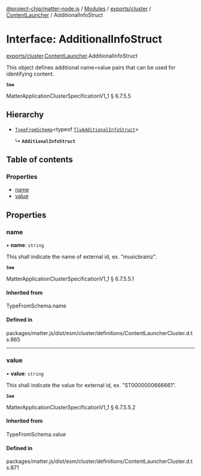 [@project-chip/matter-node.js](../README.md) / [Modules](../modules.md) / [exports/cluster](../modules/exports_cluster.md) / [ContentLauncher](../modules/exports_cluster.ContentLauncher.md) / AdditionalInfoStruct

# Interface: AdditionalInfoStruct

[exports/cluster](../modules/exports_cluster.md).[ContentLauncher](../modules/exports_cluster.ContentLauncher.md).AdditionalInfoStruct

This object defines additional name=value pairs that can be used for identifying content.

**`See`**

MatterApplicationClusterSpecificationV1_1 § 6.7.5.5

## Hierarchy

- [`TypeFromSchema`](../modules/exports_tlv.md#typefromschema)\<typeof [`TlvAdditionalInfoStruct`](../modules/exports_cluster.ContentLauncher.md#tlvadditionalinfostruct)\>

  ↳ **`AdditionalInfoStruct`**

## Table of contents

### Properties

- [name](exports_cluster.ContentLauncher.AdditionalInfoStruct.md#name)
- [value](exports_cluster.ContentLauncher.AdditionalInfoStruct.md#value)

## Properties

### name

• **name**: `string`

This shall indicate the name of external id, ex. "musicbrainz".

**`See`**

MatterApplicationClusterSpecificationV1_1 § 6.7.5.5.1

#### Inherited from

TypeFromSchema.name

#### Defined in

packages/matter.js/dist/esm/cluster/definitions/ContentLauncherCluster.d.ts:865

___

### value

• **value**: `string`

This shall indicate the value for external id, ex. "ST0000000666661".

**`See`**

MatterApplicationClusterSpecificationV1_1 § 6.7.5.5.2

#### Inherited from

TypeFromSchema.value

#### Defined in

packages/matter.js/dist/esm/cluster/definitions/ContentLauncherCluster.d.ts:871
